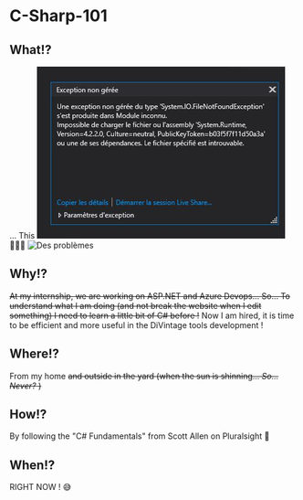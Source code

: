 # C-Sharp-101

## What!?
... This ![Ca commence bien](readme-files/ca-commence-bien.JPG) 🤷🏾‍♀️
![Des problèmes](https://media.discordapp.net/attachments/384342559037587467/810480979314999296/ezgif.com-gif-maker.gif)

## Why!?
~~At my internship, we are working on ASP.NET and Azure Devops... So... To understand what I am doing (and not break the website when I edit something) I need to learn a little bit of C# before !~~
Now I am hired, it is time to be efficient and more useful in the DiVintage tools development !


## Where!?
From my home ~~and outside in the yard (when the sun is shinning... *So... Never?* )~~

## How!?
By following the "C# Fundamentals" from Scott Allen on Pluralsight :muscle:

## When!?
RIGHT NOW ! 😅